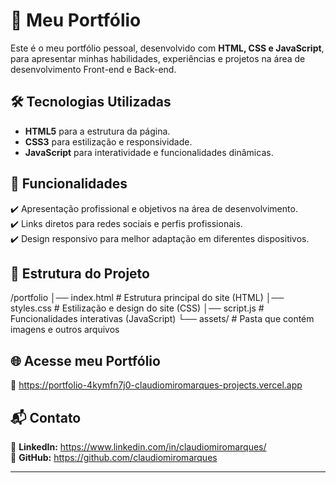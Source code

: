 # 🚀 Meu Portfólio

Este é o meu portfólio pessoal, desenvolvido com **HTML, CSS e JavaScript**, para apresentar minhas habilidades, experiências e projetos na área de desenvolvimento Front-end e Back-end.

## 🛠️ Tecnologias Utilizadas
- **HTML5** para a estrutura da página.
- **CSS3** para estilização e responsividade.
- **JavaScript** para interatividade e funcionalidades dinâmicas.

## 🎯 Funcionalidades
✔️ Apresentação profissional e objetivos na área de desenvolvimento.  
✔️ Links diretos para redes sociais e perfis profissionais.  
✔️ Design responsivo para melhor adaptação em diferentes dispositivos.  

## 📂 Estrutura do Projeto

/portfolio
│── index.html      # Estrutura principal do site (HTML)
│── styles.css      # Estilização e design do site (CSS)
│── script.js       # Funcionalidades interativas (JavaScript)
└── assets/         # Pasta que contém imagens e outros arquivos

## 🌐 Acesse meu Portfólio
🔗 https://portfolio-4kymfn7j0-claudiomiromarques-projects.vercel.app

## 📬 Contato
💼 **LinkedIn:** https://www.linkedin.com/in/claudiomiromarques/  
🐙 **GitHub:** https://github.com/claudiomiromarques

---
